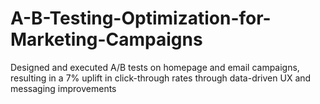 # A-B-Testing-Optimization-for-Marketing-Campaigns
Designed and executed A/B tests on homepage and email campaigns, resulting in a 7% uplift in click-through rates through data-driven UX and messaging improvements

